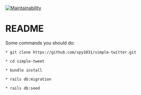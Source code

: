 [![Maintainability](https://api.codeclimate.com/v1/badges/c0609ce113878eab620c/maintainability)](https://codeclimate.com/github/ALPHACamp/simple-twitter-workspace/maintainability)

# README

Some commands you should do:

```
* git clone https://github.com/spy1031/simple-twitter.git

* cd simple-tweet

* bundle install

* rails db:migration

* rails db:seed

```